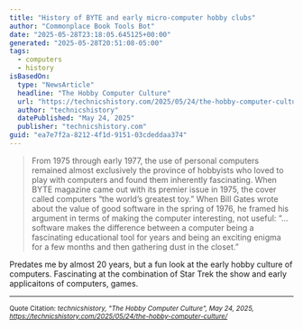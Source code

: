 ```yaml
---
title: "History of BYTE and early micro-computer hobby clubs"
author: "Commonplace Book Tools Bot"
date: "2025-05-28T23:18:05.645125+00:00"
generated: "2025-05-28T20:51:08-05:00"
tags:
  - computers
  - history
isBasedOn:
  type: "NewsArticle"
  headline: "The Hobby Computer Culture"
  url: "https://technicshistory.com/2025/05/24/the-hobby-computer-culture/"
  author: "technicshistory"
  datePublished: "May 24, 2025"
  publisher: "technicshistory.com"
guid: "ea7e7f2a-8212-4f1d-9151-03cdeddaa374"
---
```


> From 1975 through early 1977, the use of personal computers remained almost exclusively the province of hobbyists who loved to play with computers and found them inherently fascinating. When BYTE magazine came out with its premier issue in 1975, the cover called computers “the world’s greatest toy.” When Bill Gates wrote about the value of good software in the spring of 1976, he framed his argument in terms of making the computer interesting, not useful: “…software makes the difference between a computer being a fascinating educational tool for years and being an exciting enigma for a few months and then gathering dust in the closet.”

Predates me by almost 20 years, but a fun look at the early hobby culture of computers. Fascinating at the combination of Star Trek the show and early applicaitons of computers, games.

---

<sub>Quote Citation: <cite>technicshistory, "The Hobby Computer Culture", May 24, 2025, <a href="https://technicshistory.com/2025/05/24/the-hobby-computer-culture/">https://technicshistory.com/2025/05/24/the-hobby-computer-culture/</a></cite></sub>
